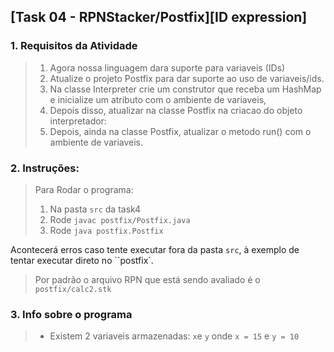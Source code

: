 ## [Task 04 - RPNStacker/Postfix][ID expression]
### 1. Requisitos da Atividade

> 1. Agora nossa linguagem dara suporte para variaveis (IDs)
> 2. Atualize o projeto Postfix para dar suporte ao uso de variaveis/ids.
> 3. Na classe Interpreter crie um construtor que receba um HashMap e inicialize um atributo com o ambiente de variaveis,
> 4. Depois disso, atualizar na classe Postfix na criacao do objeto interpretador:
> 5. Depois, ainda na classe Postfix, atualizar o metodo run() com o ambiente de variaveis.

### 2. Instruções:
> Para Rodar o programa:
> 1. Na pasta `src` da task4
> 2. Rode `javac postfix/Postfix.java`
> 3. Rode `java postfix.Postfix`

Acontecerá erros caso tente executar fora da pasta `src`, à exemplo de tentar executar direto no ``postfix`.

> Por padrão o arquivo RPN que está sendo avaliado é o `postfix/calc2.stk`

### 3. Info sobre o programa
> * Existem 2 variaveis armazenadas: `x`e `y` onde `x = 15` e `y = 10`
